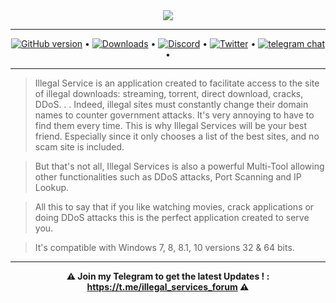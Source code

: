 <div align="center">
<img src="https://i.imgur.com/9iGo7wM.png">
<hr>
  
[![GitHub version](https://img.shields.io/github/v/release/Illegal-Services/Illegal_Services.svg)](https://github.com/Illegal-Services/Illegal_Services/releases/tag/Latest)
&#8226;
[![Downloads](https://img.shields.io/github/downloads/Illegal-Services/Illegal_Services/total?label=Downloads&cacheSeconds=3600)](https://github.com/Illegal-Services/Illegal_Services/releases/tag/Latest)
&#8226;
[![Discord](https://img.shields.io/discord/728958932210679869?label=Discord&cacheSeconds=3600)](https://discord.gg/eCMBHUB)
&#8226;
[![Twitter](https://img.shields.io/twitter/follow/illegalservices?cacheSeconds=3600)](https://twitter.com/illegalservices)
&#8226;
[![telegram chat](https://img.shields.io/badge/Support_Chat-Telegram-blue.svg?style=flat-square)](https://t.me/illegal_services_forum)
&#8226;

</div><hr>

>  Illegal Service is an application created to facilitate access to the site of illegal downloads: streaming, torrent, direct download, cracks, DDoS. . .
Indeed, illegal sites must constantly change their domain names to counter government attacks. It's very annoying to have to find them every time.
This is why Illegal Services will be your best friend. Especially since it only chooses a list of the best sites, and no scam site is included.

>  But that's not all, Illegal Services is also a powerful Multi-Tool allowing other functionalities such as DDoS attacks, Port Scanning and IP Lookup.

>  All this to say that if you like watching movies, crack applications or doing DDoS attacks this is the perfect application created to serve you.

>  It's compatible with Windows 7, 8, 8.1, 10 versions 32 & 64 bits.

<hr><div align="center">
  
**⚠️ Join my Telegram to get the latest Updates ! : https://t.me/illegal_services_forum ⚠️**

</div>
